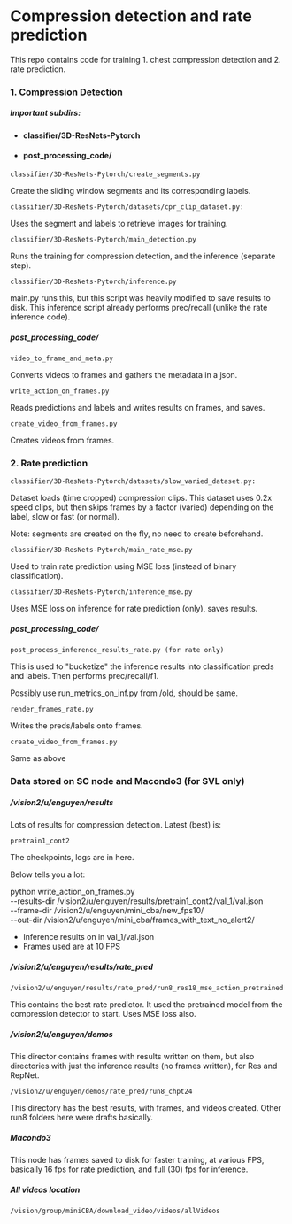 # Compression detection and rate prediction

This repo contains code for training 1. chest compression detection and 2. rate prediction. 


### 1. Compression Detection

##### Important subdirs:
* #### classifier/3D-ResNets-Pytorch
* #### post_processing_code/

```
classifier/3D-ResNets-Pytorch/create_segments.py
```
  
Create the sliding window segments and its corresponding labels.

```
classifier/3D-ResNets-Pytorch/datasets/cpr_clip_dataset.py:
```  
Uses the segment and labels to retrieve images for training.

```
classifier/3D-ResNets-Pytorch/main_detection.py
``` 
Runs the training for compression detection, and the inference (separate step).  

```
classifier/3D-ResNets-Pytorch/inference.py
```
main.py runs this, but this script was heavily modified to save results to disk.  This inference script already performs prec/recall (unlike the rate inference code).

##### post_processing_code/  

```
video_to_frame_and_meta.py
```
Converts videos to frames and gathers the metadata in a json.

```
write_action_on_frames.py
```
Reads predictions and labels and writes results on frames, and saves.

```
create_video_from_frames.py
```
Creates videos from frames.


### 2. Rate prediction

```
classifier/3D-ResNets-Pytorch/datasets/slow_varied_dataset.py:
```  
Dataset loads (time cropped) compression clips. This dataset uses 0.2x speed clips, but then skips frames by a factor (varied) depending on the label, slow or fast (or normal). 

Note: segments are created on the fly, no need to create beforehand.

```
classifier/3D-ResNets-Pytorch/main_rate_mse.py
```
Used to train rate prediction using MSE loss (instead of binary classification).

```
classifier/3D-ResNets-Pytorch/inference_mse.py
```

Uses MSE loss on inference for rate prediction (only), saves results.

##### post_processing_code/ 

```
post_process_inference_results_rate.py (for rate only)
```
This is used to "bucketize" the inference results into classification preds and labels. Then performs prec/recall/f1.

Possibly use run_metrics_on_inf.py from /old, should be same.

```
render_frames_rate.py
```
Writes the preds/labels onto frames.

```
create_video_from_frames.py
```
Same as above



### Data stored on SC node and Macondo3 (for SVL only)

##### /vision2/u/enguyen/results

Lots of results for compression detection.  Latest (best) is: 

`pretrain1_cont2`

The checkpoints, logs are in here.

Below tells you a lot:

python write_action_on_frames.py \
--results-dir /vision2/u/enguyen/results/pretrain1_cont2/val_1/val.json \
--frame-dir /vision2/u/enguyen/mini_cba/new_fps10/ \
--out-dir /vision2/u/enguyen/mini_cba/frames_with_text_no_alert2/

- Inference results on in val_1/val.json
- Frames used are at 10 FPS

##### /vision2/u/enguyen/results/rate_pred

`/vision2/u/enguyen/results/rate_pred/run8_res18_mse_action_pretrained`

This contains the best rate predictor.  It used the pretrained model from the compression detector to start.  Uses MSE loss also.

##### /vision2/u/enguyen/demos

This director contains frames with results written on them, but also directories with just the inference results (no frames written), for Res and RepNet.

`/vision2/u/enguyen/demos/rate_pred/run8_chpt24`

This directory has the best results, with frames, and videos created. Other run8 folders here were drafts basically.

##### Macondo3

This node has frames saved to disk for faster training, at various FPS, basically 16 fps for rate prediction, and full (30) fps for inference.

##### All videos location

`/vision/group/miniCBA/download_video/videos/allVideos`





